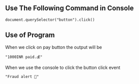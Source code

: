 ## Use The Following Command in Console

    document.querySelector("button").click()

## Use of Program

When we click on pay button the output will be

    "1000INR paid.💰"

When we use the console to click the button click event

    "Fraud alert 🤦"
